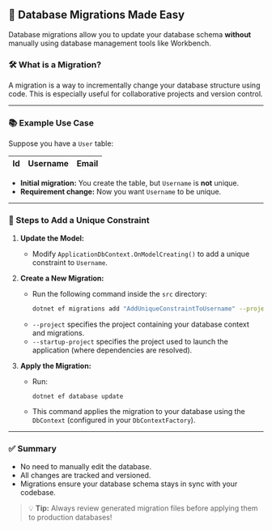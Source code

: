 ## 🚀 Database Migrations Made Easy

Database migrations allow you to update your database schema **without** manually using database management tools like Workbench.

### 🛠️ What is a Migration?

A migration is a way to incrementally change your database structure using code. This is especially useful for collaborative projects and version control.

---

### 📚 Example Use Case

Suppose you have a `User` table:

| Id | Username | Email |
|----|----------|-------|

- **Initial migration:** You create the table, but `Username` is **not** unique.
- **Requirement change:** Now you want `Username` to be unique.

---

### 📝 Steps to Add a Unique Constraint

1. **Update the Model:**
    - Modify `ApplicationDbContext.OnModelCreating()` to add a unique constraint to `Username`.

2. **Create a New Migration:**
    - Run the following command inside the `src` directory:
      ```bash
      dotnet ef migrations add "AddUniqueConstraintToUsername" --project "ParcelManagement.Infrastructure" --startup-project "ParcelManagement.Api"
      ```
    - `--project` specifies the project containing your database context and migrations.
    - `--startup-project` specifies the project used to launch the application (where dependencies are resolved).

3. **Apply the Migration:**
    - Run:
      ```bash
      dotnet ef database update
      ```
    - This command applies the migration to your database using the `DbContext` (configured in your `DbContextFactory`).

---

### ✅ Summary

- No need to manually edit the database.
- All changes are tracked and versioned.
- Migrations ensure your database schema stays in sync with your codebase.

> 💡 **Tip:** Always review generated migration files before applying them to production databases!